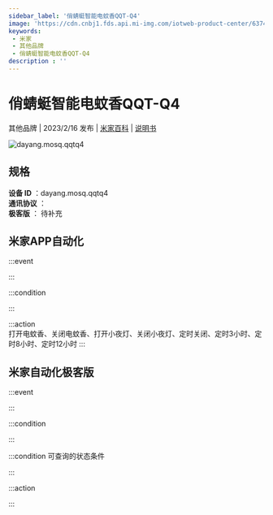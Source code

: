 ```yaml
---
sidebar_label: '俏蜻蜓智能电蚊香QQT-Q4'
image: 'https://cdn.cnbj1.fds.api.mi-img.com/iotweb-product-center/63745ffc5930b962df5128eb50a34698_1673249647134.png?GalaxyAccessKeyId=AKVGLQWBOVIRQ3XLEW&Expires=9223372036854775807&Signature=oKRst94JplnHtOWuMV3od+qCSDI='
keywords: 
 - 米家
 - 其他品牌
 - 俏蜻蜓智能电蚊香QQT-Q4
description : ''
---
```

# 俏蜻蜓智能电蚊香QQT-Q4

其他品牌 | 2023/2/16 发布 | [米家百科](https://home.mi.com/webapp/content/baike/product/index.html?model=dayang.mosq.qqtq4) | [说明书](https://home.mi.com/views/introduction.html?model=dayang.mosq.qqtq4&region=cn)

![dayang.mosq.qqtq4](https://cdn.cnbj1.fds.api.mi-img.com/iotweb-product-center/63745ffc5930b962df5128eb50a34698_1673249647134.png?GalaxyAccessKeyId=AKVGLQWBOVIRQ3XLEW&Expires=9223372036854775807&Signature=oKRst94JplnHtOWuMV3od+qCSDI=)

## 规格  
> 
**设备 ID** ：dayang.mosq.qqtq4  
**通讯协议** ：  
**极客版**  ： 待补充 


## 米家APP自动化  

:::event  

:::

:::condition  

:::

:::action   
打开电蚊香、关闭电蚊香、打开小夜灯、关闭小夜灯、定时关闭、定时3小时、定时8小时、定时12小时
:::

## 米家自动化极客版  

:::event  

:::

:::condition  

:::

:::condition 可查询的状态条件  

:::

:::action  

:::

        
